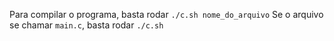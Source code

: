 Para compilar o programa, basta rodar `./c.sh nome_do_arquivo`
Se o arquivo se chamar `main.c`, basta rodar `./c.sh`